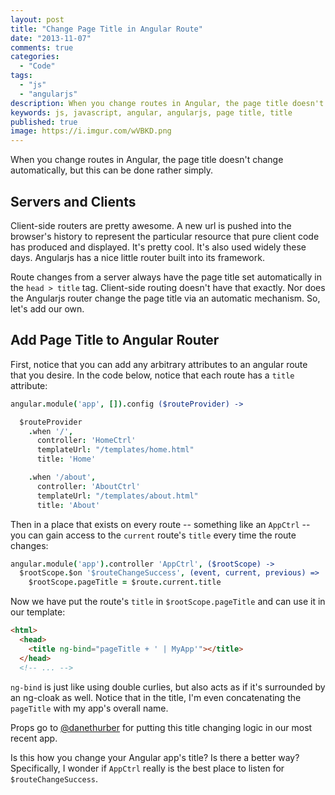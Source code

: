 ```yaml
---
layout: post
title: "Change Page Title in Angular Route"
date: "2013-11-07"
comments: true
categories:
  - "Code"
tags:
  - "js"
  - "angularjs"
description: When you change routes in Angular, the page title doesn't change automatically, but this can be done rather simply.
keywords: js, javascript, angular, angularjs, page title, title
published: true
image: https://i.imgur.com/wVBKD.png
---
```


When you change routes in Angular, the page title doesn't change automatically, but this can be done rather simply.

<!--more-->

## Servers and Clients

Client-side routers are pretty awesome.  A new url is pushed into the browser's history to represent the particular resource that pure client code has produced and displayed.  It's pretty cool.  It's also used widely these days.  Angularjs has a nice little router built into its framework.

Route changes from a server always have the page title set automatically in the `head > title` tag.  Client-side routing doesn't have that exactly.  Nor does the Angularjs router change the page title via an automatic mechanism.  So, let's add our own.

## Add Page Title to Angular Router

First, notice that you can add any arbitrary attributes to an angular route that you desire.  In the code below, notice that each route has a `title` attribute:

```coffeescript
angular.module('app', []).config ($routeProvider) ->

  $routeProvider
    .when '/',
      controller: 'HomeCtrl'
      templateUrl: "/templates/home.html"
      title: 'Home'

    .when '/about',
      controller: 'AboutCtrl'
      templateUrl: "/templates/about.html"
      title: 'About'
```

Then in a place that exists on every route -- something like an `AppCtrl` -- you can gain access to the `current` route's `title` every time the route changes:

```coffeescript
angular.module('app').controller 'AppCtrl', ($rootScope) ->
  $rootScope.$on '$routeChangeSuccess', (event, current, previous) =>
    $rootScope.pageTitle = $route.current.title
```

Now we have put the route's `title` in `$rootScope.pageTitle` and can use it in our template:

```html
<html>
  <head>
    <title ng-bind="pageTitle + ' | MyApp'"></title>
  </head>
  <!-- ... -->
```

`ng-bind` is just like using double curlies, but also acts as if it's surrounded by an ng-cloak as well.  Notice that in the title, I'm even concatenating the `pageTitle` with my app's overall name.

Props go to [@danethurber](http://github.com/danethurber) for putting this title changing logic in our most recent app.

Is this how you change your Angular app's title?  Is there a better way?  Specifically, I wonder if `AppCtrl` really is the best place to listen for `$routeChangeSuccess`.
